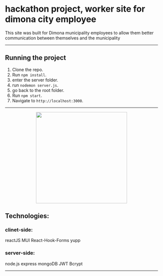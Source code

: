 # hackathon project, worker site for dimona city employee

This site was built for Dimona municipality employees to allow them better communication between themselves and the municipality

***

## Running the project

1. Clone the repo.
2. Run `npm install`.
3. enter the server folder.
4. run `nodemon server.js`.
5. go back to the root folder.
6. Run `npm start`.
7. Navigate to `http://localhost:3000`.

***

<p align="center"><img src="./ImgsForReadMe/Swiper-screenshot.png" width="300" /></p>

## Technologies:

### clinet-side:
reactJS
MUI
React-Hook-Forms
yupp


### server-side:
node.js
express
mongoDB
JWT
Bcrypt

***

